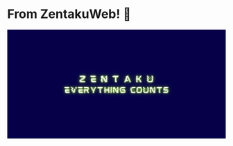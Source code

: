 # From ZentakuWeb! 👋


<img src="https://github.com/Zentakuweb/.github/blob/main/profile/images/banner.png">
